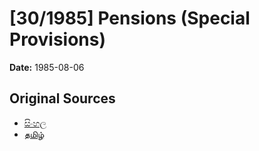 # [30/1985] Pensions (Special Provisions)

**Date:** 1985-08-06

## Original Sources

- [සිංහල](https://documents.gov.lk/view/acts/1985/8/30-1985_S.pdf)
- [தமிழ்](https://documents.gov.lk/view/acts/1985/8/30-1985_T.pdf)
